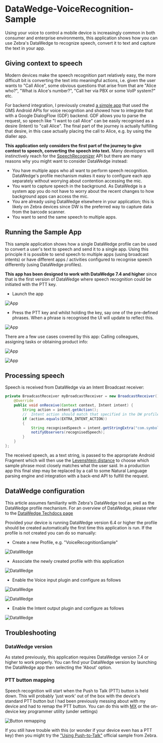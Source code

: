 # DataWedge-VoiceRecognition-Sample

Using your voice to control a mobile device is increasingly common in both consumer and enterprise environments, this application shows how you can use Zebra's DataWedge to recognize speech, convert it to text and capture the text in your app.

## Giving context to speech

Modern devices make the speech recognition part relatively easy, the more difficult bit is converting the text into meaningful actions, i.e. given the user wants to "Call Alice", some obvious questions that arise from that are "Alice who?", "What is Alice's number?", "Call her via PBX or some VoIP system?" etc.

For backend integration, I previously created [a simple app](https://github.com/darryncampbell/AndroidV2DialogFlow) that used the GMS Android APIs for voice recognition and showed how to integrate that with a Google DialogFlow (GDF) backend.  GDF allows you to parse the request, so speech like "I want to call Alice" can be easily recognised as a desire (Intent) to "call Alice".  The final part of the journey is actually fulfilling that desire, in this case actually placing the call to Alice, e.g. by using the dialler app.

**This application only considers the first part of the journey to give context to speech, converting the speech into text.**  Many developers will instinctively reach for the [SpeechRecognizer](https://developer.android.com/reference/android/speech/SpeechRecognizer) API but there are many reasons why you might want to consider DataWedge instead:

- You have multiple apps who all want to perform speech recognition.  DataWedge's profile mechanism makes it easy to configure each app separately without worrying about contention accessing the mic.
- You want to capture speech in the background.  As DataWedge is a system app you do not have to worry about the recent changes to how background apps can access the mic. 
- You are already using DataWedge elsewhere in your application; this is likely on Zebra devices since DW is the preferred way to capture data from the barcode scanner.
- You want to send the same speech to multiple apps.

## Running the Sample App

This sample application shows how a single DataWedge profile can be used to convert a user's text to speech and send it to a single app.  Using this principle it is possible to send speech to multiple apps (using broadcast intents) or have different apps / activities configured to recognise speech differently (using DataWedge profiles).

**This app has been designed to work with DataWedge 7.4 and higher** since that is the first version of DataWedge where speech recognition could be initiated with the PTT key.

- Launch the app

![App](https://raw.githubusercontent.com/darryncampbell/DataWedge-VoiceRecognition-Sample/master/screenshots/app_1.jpg)

- Press the PTT key and whilst holding the key, say one of the pre-defined phrases.  When a phrase is recognised the UI will update to reflect this.

![App](https://raw.githubusercontent.com/darryncampbell/DataWedge-VoiceRecognition-Sample/master/screenshots/app_2.jpg)

There are a few use cases covered by this app: Calling colleagues, assigning tasks or obtaining product info:

![App](https://raw.githubusercontent.com/darryncampbell/DataWedge-VoiceRecognition-Sample/master/screenshots/app_4.jpg)

![App](https://raw.githubusercontent.com/darryncampbell/DataWedge-VoiceRecognition-Sample/master/screenshots/app_6.jpg)

## Processing speech

Speech is received from DataWedge via an Intent Broadcast receiver:

```java
private BroadcastReceiver myBroadcastReceiver = new BroadcastReceiver() {
    @Override
    public void onReceive(Context context, Intent intent) {
        String action = intent.getAction();
        //  Intent action should match that specified in the DW profile
        if (action.equals(EXTRA_INTENT_ACTION))
        {
            String recognisedSpeech = intent.getStringExtra("com.symbol.datawedge.data_string");
            notifyObservers(recognisedSpeech);
        }
    }
};
```

The received speech, as a text string, is passed to the appropriate Android Fragment which will then use the [Levenshtein distance](https://en.wikipedia.org/wiki/Levenshtein_distance) to choose which sample phrase most closely matches what the user said.  In a production app this final step may be replaced by a call to some Natural Language parsing engine and integration with a back-end API to fulfill the request. 

## DataWedge configuration

This article assumes familiarity with Zebra's DataWedge tool as well as the DataWedge profile mechanism.  For an overview of DataWedge, please refer to the [DataWedge Techdocs page](https://techdocs.zebra.com/datawedge/latest/guide/overview/)

Provided your device is running DataWedge version 6.4 or higher the profile should be created automatically the first time this application is run.  If the profile is not created you can do so manually:

- Create a new Profile, e.g. "VoiceRecognitionSample"

![DataWedge](https://raw.githubusercontent.com/darryncampbell/DataWedge-VoiceRecognition-Sample/master/screenshots/dw_1.jpg)

- Associate the newly created profile with this application

![DataWedge](https://raw.githubusercontent.com/darryncampbell/DataWedge-VoiceRecognition-Sample/master/screenshots/dw_2.jpg)


- Enable the Voice input plugin and configure as follows

![DataWedge](https://raw.githubusercontent.com/darryncampbell/DataWedge-VoiceRecognition-Sample/master/screenshots/dw_3.jpg)

![DataWedge](https://raw.githubusercontent.com/darryncampbell/DataWedge-VoiceRecognition-Sample/master/screenshots/dw_4.jpg)

- Enable the Intent output plugin and configure as follows

![DataWedge](https://raw.githubusercontent.com/darryncampbell/DataWedge-VoiceRecognition-Sample/master/screenshots/dw_5.jpg)


## Troubleshooting

### DataWedge version
As stated previously, this application requires DataWedge version 7.4 or higher to work properly.  You can find your DataWedge version by launching the DataWedge app then selecting the 'About' option.

### PTT button mapping
Speech recognition will start when the Push to Talk (PTT) button is held down.  This will probably 'just work' out of the box with the device's standard PTT button but I had been previously messing about with my device and had to remap the PTT button.  You can do this with [MX](https://techdocs.zebra.com/mx/keymappingmgr/) or the on-device key programmer utility (under settings)

![Button remapping](https://raw.githubusercontent.com/darryncampbell/DataWedge-VoiceRecognition-Sample/master/screenshots/button_remap.jpg)

If you still have trouble with this (or wonder if your device even has a PTT key) then you might try the ["Using Push-to-Talk"](https://techdocs.zebra.com/emdk-for-android/latest/samples/usingptt/) official sample from Zebra.